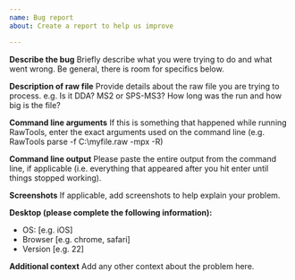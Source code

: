 ```yaml
---
name: Bug report
about: Create a report to help us improve

---
```


**Describe the bug**
Briefly describe what you were trying to do and what went wrong. Be general, there is room for specifics below.

**Description of raw file**
Provide details about the raw file you are trying to process. e.g. Is it DDA? MS2 or SPS-MS3? How long was the run and how big is the file?

**Command line arguments**
If this is something that happened while running RawTools, enter the exact arguments used on the command line (e.g. RawTools parse -f C:\myfile.raw -mpx -R)

**Command line output**
Please paste the entire output from the command line, if applicable (i.e. everything that appeared after you hit enter until things stopped working).

**Screenshots**
If applicable, add screenshots to help explain your problem.

**Desktop (please complete the following information):**
 - OS: [e.g. iOS]
 - Browser [e.g. chrome, safari]
 - Version [e.g. 22]

**Additional context**
Add any other context about the problem here.
